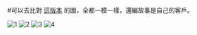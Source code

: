 #可以去比對 [這版本](https://github.com/suzuke/LG-Gram-13z980-Opencore/tree/e1a7873952aee90645900b61f00c1653b4b3bebf) 的圖，全都一模一樣，還編故事是自己的客戶。

![1](Images/garbage/1.PNG)
![2](Images/garbage/2.PNG)
![3](Images/garbage/3.PNG)
![4](Images/garbage/4.PNG)

